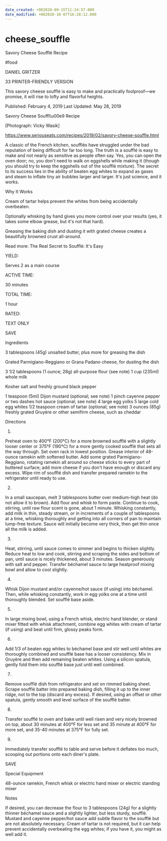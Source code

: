```yaml
---
date_created: +002020-09-15T11:24:57.000
date_modified: +002020-10-07T16:28:12.000
---
```


# cheese_souffle

Savory Cheese Soufflé Recipe

#food

DANIEL GRITZER

33 PRINTER-FRIENDLY VERSION

This savory cheese soufflé is easy to make and practically foolproof—we promise, it will rise to lofty and flavorful heights.

Published: February 4, 2019 Last Updated: May 28, 2019

Savory Cheese Souffl\u00e9 Recipe

[Photograph: Vicky Wasik]

https://www.seriouseats.com/recipes/2019/02/savory-cheese-souffle.html

A classic of the French kitchen, soufflés have struggled under the bad reputation of being difficult for far too long. The truth is a soufflé is easy to make and not nearly as sensitive as people often say. Yes, you can open the oven door; no, you don't need to walk on eggshells while making it (though you should try to keep the eggshells out of the soufflé mixture). The secret to its success lies in the ability of beaten egg whites to expand as gases and steam to inflate tiny air bubbles larger and larger. It's just science, and it works.

Why It Works

Cream of tartar helps prevent the whites from being accidentally overbeaten.

Optionally whisking by hand gives you more control over your results (yes, it takes some elbow grease, but it's not that hard).

Greasing the baking dish and dusting it with grated cheese creates a beautifully browned crust all-around.

Read more: The Real Secret to Soufflé: It's Easy

YIELD:

Serves 2 as a main course

ACTIVE TIME:

30 minutes

TOTAL TIME:

1 hour

RATED:

    

TEXT ONLY

 
 
 SAVE

Ingredients

3 tablespoons (45g) unsalted butter, plus more for greasing the dish

Grated Parmigiano-Reggiano or Grana Padano cheese, for dusting the dish

3 1/2 tablespoons (1 ounce; 28g) all-purpose flour (see note)
1 cup (235ml) whole milk

Kosher salt and freshly ground black pepper

1 teaspoon (5ml) Dijon mustard (optional; see note)
1 pinch cayenne pepper or two dashes hot sauce (optional; see note)
4 large egg yolks
5 large cold egg whites
1/2 teaspoon cream of tartar (optional; see note)
3 ounces (85g) freshly grated Gruyère or other semifirm cheese, such as cheddar

Directions

1.

Preheat oven to 400°F (200°C) for a more browned soufflé with a slightly looser center or 375°F (190°C) for a more gently cooked soufflé that sets all the way through. Set oven rack in lowest position. Grease interior of 48-ounce ramekin with softened butter. Add some grated Parmigiano-Reggiano, rotating ramekin all around so cheese sticks to every part of buttered surface; add more cheese if you don't have enough or discard any excess. Wipe rim of soufflé dish and transfer prepared ramekin to the refrigerator until ready to use.

2.

In a small saucepan, melt 3 tablespoons butter over medium-high heat (do not allow it to brown). Add flour and whisk to form paste. Continue to cook, stirring, until raw flour scent is gone, about 1 minute. Whisking constantly, add milk in thin, steady stream, or in increments of a couple of tablespoons at a time, whisking thoroughly and getting into all corners of pan to maintain lump-free texture. Sauce will initially become very thick, then get thin once all the milk is added.

3.

Heat, stirring, until sauce comes to simmer and begins to thicken slightly. Reduce heat to low and cook, stirring and scraping the sides and bottom of pan, until sauce is nicely thickened, about 3 minutes. Season generously with salt and pepper. Transfer béchamel sauce to large heatproof mixing bowl and allow to cool slightly.

4.

Whisk Dijon mustard and/or cayenne/hot sauce (if using) into béchamel. Then, while whisking constantly, work in egg yolks one at a time until thoroughly blended. Set soufflé base aside.

5.

In large mixing bowl, using a French whisk, electric hand blender, or stand mixer fitted with whisk attachment, combine egg whites with cream of tartar (if using) and beat until firm, glossy peaks form.

6.

Add 1/3 of beaten egg whites to béchamel base and stir well until whites are thoroughly combined and soufflé base has a looser consistency. Mix in Gruyère and then add remaining beaten whites. Using a silicon spatula, gently fold them into soufflé base just until well combined.

7.

Remove soufflé dish from refrigerator and set on rimmed baking sheet. Scrape soufflé batter into prepared baking dish, filling it up to the inner ridge, not to the top (discard any excess). If desired, using an offset or other spatula, gently smooth and level surface of the soufflé batter.

8.

Transfer soufflé to oven and bake until well risen and very nicely browned on top, about 30 minutes at 400°F for less set and 35 minute at 400°F for more set, and 35-40 minutes at 375°F for fully set.

9.

Immediately transfer soufflé to table and serve before it deflates too much, scooping out portions onto each diner's plate.

 SAVE

Special Equipment

48-ounce ramekin, French whisk or electric hand mixer or electric standing mixer

Notes

If desired, you can decrease the flour to 3 tablespoons (24g) for a slightly thinner béchamel sauce and a slightly lighter, but less sturdy, soufflé. Mustard and cayenne pepper/hot sauce add subtle flavor to the soufflé but are not absolutely necessary. Cream of tartar is not required, but it can help prevent accidentally overbeating the egg whites; if you have it, you might as well add it.
